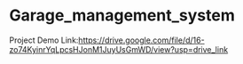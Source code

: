 # Garage_management_system
Project Demo Link:https://drive.google.com/file/d/16-zo74KyinrYqLpcsHJonM1JuyUsGmWD/view?usp=drive_link
